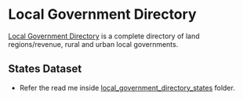 # Local Government Directory
[Local Government Directory](https://lgdirectory.gov.in/) is a complete directory of land regions/revenue, rural and urban local governments.

## States Dataset
- Refer the read me inside [local_government_directory_states](./local_government_directory_states/README.md) folder.
